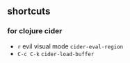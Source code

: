 ## shortcuts

### for clojure cider

- `r`       evil visual mode `cider-eval-region`
- `C-c C-k` `cider-load-buffer`

